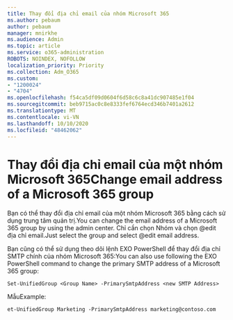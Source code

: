 ```yaml
---
title: Thay đổi địa chỉ email của nhóm Microsoft 365
ms.author: pebaum
author: pebaum
manager: mnirkhe
ms.audience: Admin
ms.topic: article
ms.service: o365-administration
ROBOTS: NOINDEX, NOFOLLOW
localization_priority: Priority
ms.collection: Adm_O365
ms.custom:
- "1200024"
- "4704"
ms.openlocfilehash: f54ca5df09d0604f6d58c6c8a41dc907485e1f04
ms.sourcegitcommit: beb9715ac0c8e8333fef6764ecd346b7401a2612
ms.translationtype: MT
ms.contentlocale: vi-VN
ms.lasthandoff: 10/10/2020
ms.locfileid: "48462062"
---
```

# <a name="change-email-address-of-a-microsoft-365-group"></a><span data-ttu-id="57a81-102">Thay đổi địa chỉ email của một nhóm Microsoft 365</span><span class="sxs-lookup"><span data-stu-id="57a81-102">Change email address of a Microsoft 365 group</span></span>

<span data-ttu-id="57a81-103">Bạn có thể thay đổi địa chỉ email của một nhóm Microsoft 365 bằng cách sử dụng trung tâm quản trị.</span><span class="sxs-lookup"><span data-stu-id="57a81-103">You can change the email address of a Microsoft 365 group by using the admin center.</span></span> <span data-ttu-id="57a81-104">Chỉ cần chọn Nhóm và chọn @edit địa chỉ email.</span><span class="sxs-lookup"><span data-stu-id="57a81-104">Just select the group and select @edit email address.</span></span>

<span data-ttu-id="57a81-105">Bạn cũng có thể sử dụng theo dõi lệnh EXO PowerShell để thay đổi địa chỉ SMTP chính của nhóm Microsoft 365:</span><span class="sxs-lookup"><span data-stu-id="57a81-105">You can also use following the EXO PowerShell command to change the primary SMTP address of a Microsoft 365 group:</span></span>

`Set-UnifiedGroup <Group Name> -PrimarySmtpAddress <new SMTP Address>`

<span data-ttu-id="57a81-106">Mẫu</span><span class="sxs-lookup"><span data-stu-id="57a81-106">Example:</span></span>

`et-UnifiedGroup Marketing -PrimarySmtpAddress marketing@contoso.com`
